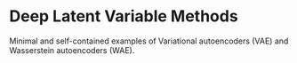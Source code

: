 # Deep Latent Variable Methods

Minimal and self-contained examples of Variational autoencoders (VAE) and Wasserstein autoencoders (WAE). 
